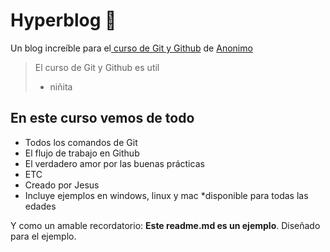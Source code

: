 # Hyperblog 💚
Un blog increíble para el[ curso de Git y Github](https://cursos/git " curso de Git y Github") de [Anonimo](https://anonimo.com/ "Anonimo")
> El curso de Git y Github es util
> - niñita

## En este curso vemos de todo
* Todos los comandos de Git
* El flujo de trabajo en Github
* El verdadero amor por las buenas prácticas
* ETC
* Creado por Jesus
* Incluye ejemplos en windows, linux y mac
*disponible para todas las edades

Y como un amable recordatorio: **Este readme.md es un ejemplo**.  Diseñado para el ejemplo.
